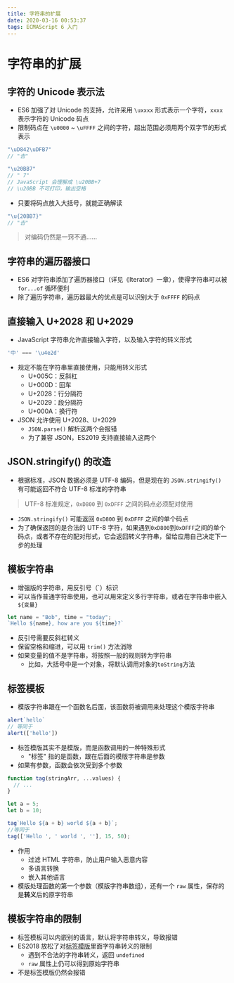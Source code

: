 ```yaml
---
title: 字符串的扩展
date: 2020-03-16 00:53:37
tags: ECMAScript 6 入门
---
```


# 字符串的扩展

## 字符的 Unicode 表示法

* ES6 加强了对 Unicode 的支持，允许采用 `\uxxxx` 形式表示一个字符，`xxxx` 表示字符的 Unicode 码点
* 限制码点在 `\u0000` ~ `\uFFFF` 之间的字符，超出范围必须用两个双字节的形式表示

```js
"\uD842\uDFB7"
// "𠮷"

"\u20BB7"
// " 7"
// JavaScript 会理解成 \u20BB+7
// \u20BB 不可打印，输出空格
```

* 只要将码点放入大括号，就能正确解读

```js
"\u{20BB7}"
// "𠮷"
```

> 对编码仍然是一窍不通……

## 字符串的遍历器接口

* ES6 对字符串添加了遍历器接口（详见《Iterator》一章），使得字符串可以被 `for...of` 循环便利
* 除了遍历字符串，遍历器最大的优点是可以识别大于 `0xFFFF` 的码点

## 直接输入 U+2028 和 U+2029

* JavaScript 字符串允许直接输入字符，以及输入字符的转义形式

```js
'中' === '\u4e2d'
```

* 规定不能在字符串里直接使用，只能用转义形式
	* U+005C：反斜杠
	* U+000D：回车
	* U+2028：行分隔符
	* U+2029：段分隔符
	* U+000A：换行符
* JSON 允许使用 U+2028、U+2029
	* `JSON.parse()` 解析这两个会报错
	* 为了兼容 JSON，ES2019 支持直接输入这两个

## JSON.stringify() 的改造

* 根据标准，JSON 数据必须是 UTF-8 编码，但是现在的 `JSON.stringify()` 有可能返回不符合 UTF-8 标准的字符串

> UTF-8 标准规定，`0xD800` 到 `0xDFFF` 之间的码点必须配对使用

* `JSON.stringify()` 可能返回 `0xD800` 到 `0xDFFF` 之间的单个码点
* 为了确保返回的是合法的 UTF-8 字符，如果遇到`0xD800`到`0xDFFF`之间的单个码点，或者不存在的配对形式，它会返回转义字符串，留给应用自己决定下一步的处理

## 模板字符串

* 增强版的字符串，用反引号（`）标识
* 可以当作普通字符串使用，也可以用来定义多行字符串，或者在字符串中嵌入 `${变量}`

```js
let name = "Bob", time = "today";
`Hello ${name}, how are you ${time}?`
```

* 反引号需要反斜杠转义
* 保留空格和缩进，可以用 `trim()` 方法消除
* 如果变量的值不是字符串，将按照一般的规则转为字符串
	* 比如，大括号中是一个对象，将默认调用对象的`toString`方法

## 标签模板

* 模版字符串跟在一个函数名后面，该函数将被调用来处理这个模版字符串

```js
alert`hello`
// 等同于
alert(['hello'])
```

* 标签模版其实不是模版，而是函数调用的一种特殊形式
	* "标签" 指的是函数，跟在后面的模版字符串是参数
* 如果有参数，函数会依次受到多个参数

```js
function tag(stringArr, ...values) {
  // ...
}

let a = 5;
let b = 10;

tag`Hello ${a + b} world ${a + b}`;
//等同于
tag(['Hello ', ' world ', ''], 15, 50);
```

* 作用
	* 过滤 HTML 字符串，防止用户输入恶意内容
	* 多语言转换
	* 嵌入其他语言
* 模版处理函数的第一个参数（模版字符串数组），还有一个 `raw` 属性，保存的是**转义**后的原字符串

## 模板字符串的限制

* 标签模板可以内嵌别的语言，默认将字符串转义，导致报错
* ES2018 放松了对<u>标签模版</u>里面字符串转义的限制
	* 遇到不合法的字符串转义，返回 `undefined`
	* `raw` 属性上仍可以得到原始字符串
* 不是标签模版仍然会报错
